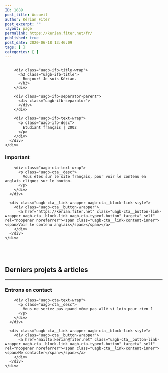 ```yaml
---
ID: 1889
post_title: Accueil
author: Kérian Fiter
post_excerpt: ""
layout: page
permalink: https://kerian.fiter.net/fr/
published: true
post_date: 2020-06-18 13:46:09
tags: [ ]
categories: [ ]
---
```

<!-- wp:uagb/info-box {"classMigrate":true,"source_type":"image","block_id":"0db17624","iconImage":{"id":852,"title":"photo profil round transparent","filename":"photo-profil-round-transparent-e1574192581403.png","url":"https://kerian.fiter.net/wp-content/uploads/2019/04/photo-profil-round-transparent-e1574192581403.png","link":"https://kerian.fiter.net/about__trashed/photo-profil-round-transparent/","alt":"","author":"1","description":"","caption":"","name":"photo-profil-round-transparent","status":"inherit","uploadedTo":827,"date":"2019-04-01T18:21:45.000Z","modified":"2019-11-19T19:43:06.000Z","menuOrder":0,"mime":"image/png","type":"image","subtype":"png","icon":"https://kerian.fiter.net/wp-includes/images/media/default.png","dateFormatted":"1st April 2019","nonces":{"update":"c204302d9e","delete":"8bab15589a","edit":"dad62d16aa"},"editLink":"https://kerian.fiter.net/wp-admin/post.php?post=852u0026action=edit","meta":false,"authorName":"Ku00e9rian Fiter","uploadedToLink":"https://kerian.fiter.net/wp-admin/post.php?post=827u0026action=edit","uploadedToTitle":"About","filesizeInBytes":60074,"filesizeHumanReadable":"59 KB","context":"","height":200,"width":200,"orientation":"landscape","sizes":{"thumbnail":{"height":150,"width":150,"url":"https://kerian.fiter.net/wp-content/uploads/2019/04/photo-profil-round-transparent-150x150.png","orientation":"landscape"},"medium":{"height":300,"width":300,"url":"https://kerian.fiter.net/wp-content/uploads/2019/04/photo-profil-round-transparent-300x300.png","orientation":"landscape"},"full":{"url":"https://kerian.fiter.net/wp-content/uploads/2019/04/photo-profil-round-transparent-e1574192581403.png","height":200,"width":200,"orientation":"landscape"}},"compat":{"item":"","meta":""},"acf_errors":false},"showPrefix":false} -->

<div class="wp-block-uagb-info-box uagb-infobox__outer-wrap uagb-block-0db17624">
  <div class="uagb-infobox__content-wrap uagb-infobox uagb-infobox-has-image uagb-infobox-icon-above-title uagb-infobox-image-valign-top uagb-infobox-enable-border-radius ">
    <div class="uagb-ifb-left-right-wrap">
      <div class="uagb-ifb-content">
        <div class="uagb-ifb-image-icon-content uagb-ifb-imgicon-wrap">
          <div class="uagb-ifb-image">
            <div class="uagb-ifb-image-content">
              <img class="" src="https://kerian.fiter.net/wp-content/uploads/2019/04/photo-profil-round-transparent-150x150.png" alt="" />
            </div>
          </div>
        </div>
        
        <div class="uagb-ifb-title-wrap">
          <h3 class="uagb-ifb-title">
            Bonjour! Je suis Kérian.
          </h3>
        </div>
        
        <div class="uagb-ifb-separator-parent">
          <div class="uagb-ifb-separator">
          </div>
        </div>
        
        <div class="uagb-ifb-text-wrap">
          <p class="uagb-ifb-desc">
            Etudiant français | 2002
          </p>
        </div>
      </div>
    </div>
  </div>
</div>

<!-- /wp:uagb/info-box -->

<!-- wp:uagb/call-to-action {"classMigrate":true,"block_id":"549896cd","ctaText":"Voir le contenu anglais","ctaLink":"https://kerian.fiter.net"} -->

<div class="uagb-cta__outer-wrap uagb-block-549896cd">
  <div class="uagb-cta__content-wrap uagb-cta__block uagb-cta__icon-position-right uagb-cta__content-right uagb-cta__content-stacked-tablet uagb-cta__button-valign-middle ">
    <div class="uagb-cta__left-right-wrap">
      <div class="uagb-cta__content">
        <div class="uagb-cta__title-wrap">
          <h3 class="uagb-cta__title">
            Important
          </h3>
        </div>
        
        <div class="uagb-cta-text-wrap">
          <p class="uagb-cta__desc">
            Vous êtes sur le site français, pour voir le contenu en anglais cliquez sur le bouton.
          </p>
        </div>
      </div>
      
      <div class="uagb-cta__link-wrapper uagb-cta__block-link-style">
        <div class="uagb-cta__button-wrapper">
          <a href="https://kerian.fiter.net" class="uagb-cta__button-link-wrapper uagb-cta__block-link uagb-cta-typeof-button" target="_self" rel="noopener noreferrer"><span class="uagb-cta__link-content-inner"><span>Voir le contenu anglais</span></span></a>
        </div>
      </div>
    </div>
  </div>
</div>

<!-- /wp:uagb/call-to-action -->

<!-- wp:spacer {"height":38} -->

<div style="height:38px" aria-hidden="true" class="wp-block-spacer">
</div>

<!-- /wp:spacer -->

<!-- wp:heading -->

## Derniers projets & articles

<!-- /wp:heading -->

<!-- wp:uagb/post-timeline {"categories":"","postsToShow":100,"displayPostAuthor":false,"readMoreText":"Continuer à lire","block_id":"075ef5ab-0203-40fe-8948-e7e22c6244b4"} /-->

<!-- wp:separator -->

<hr class="wp-block-separator" />

<!-- /wp:separator -->

<!-- wp:uagb/call-to-action {"classMigrate":true,"block_id":"1de1f261","ctaText":"Me contacter","ctaLink":"mailto:kerian@fiter.net"} -->

<div class="uagb-cta__outer-wrap uagb-block-1de1f261">
  <div class="uagb-cta__content-wrap uagb-cta__block uagb-cta__icon-position-right uagb-cta__content-right uagb-cta__content-stacked-tablet uagb-cta__button-valign-middle ">
    <div class="uagb-cta__left-right-wrap">
      <div class="uagb-cta__content">
        <div class="uagb-cta__title-wrap">
          <h3 class="uagb-cta__title">
            Entrons en contact
          </h3>
        </div>
        
        <div class="uagb-cta-text-wrap">
          <p class="uagb-cta__desc">
            Vous ne seriez pas quand même pas allé si loin pour rien ?
          </p>
        </div>
      </div>
      
      <div class="uagb-cta__link-wrapper uagb-cta__block-link-style">
        <div class="uagb-cta__button-wrapper">
          <a href="mailto:kerian@fiter.net" class="uagb-cta__button-link-wrapper uagb-cta__block-link uagb-cta-typeof-button" target="_self" rel="noopener noreferrer"><span class="uagb-cta__link-content-inner"><span>Me contacter</span></span></a>
        </div>
      </div>
    </div>
  </div>
</div>

<!-- /wp:uagb/call-to-action -->